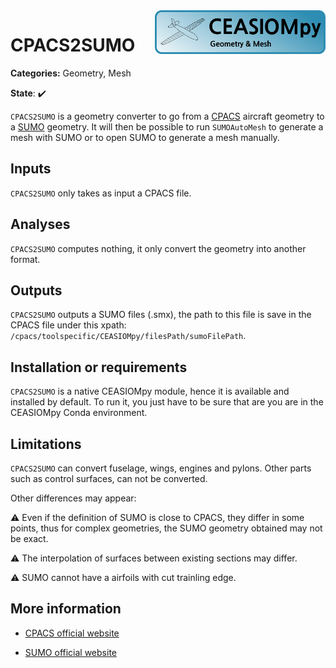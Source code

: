 <img align="right" height="70" src="../../documents/logos/CEASIOMpy_banner_geometry.png">

# CPACS2SUMO

**Categories:** Geometry, Mesh

**State**: :heavy_check_mark:


`CPACS2SUMO` is a geometry converter to go from a [CPACS](https://www.cpacs.de) aircraft geometry to a [SUMO](https://www.larosterna.com/products/open-source) geometry. It will then be possible to run `SUMOAutoMesh` to generate a mesh with SUMO or to open SUMO to generate a mesh manually. 

## Inputs

`CPACS2SUMO` only takes as input a CPACS file.

## Analyses

`CPACS2SUMO` computes nothing, it only convert the geometry into another format.


## Outputs

`CPACS2SUMO` outputs a SUMO files (.smx), the path to this file is save in the CPACS file under this xpath: `/cpacs/toolspecific/CEASIOMpy/filesPath/sumoFilePath`.


## Installation or requirements

`CPACS2SUMO` is a native CEASIOMpy module, hence it is available and installed by default. To run it, you just have to be sure that are you are in the CEASIOMpy Conda environment.


## Limitations

`CPACS2SUMO` can convert fuselage, wings, engines and pylons. Other parts such as control surfaces, can not be converted. 

Other differences may appear:

:warning: Even if the definition of SUMO is close to CPACS, they differ in some points, thus for complex geometries, the SUMO geometry obtained may not be exact.  

:warning: The interpolation of surfaces between existing sections may differ. 

:warning: SUMO cannot have a airfoils with cut trainling edge.


## More information

* [CPACS official website](https://www.cpacs.de)

* [SUMO official website](https://www.larosterna.com/products/open-source)

